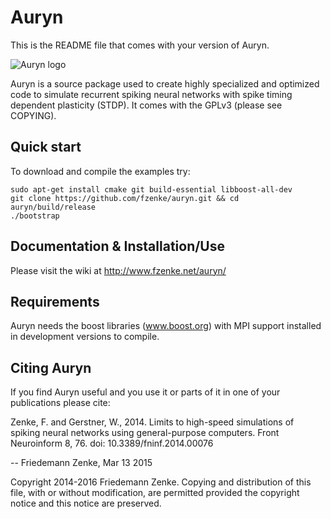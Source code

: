 Auryn 
=====

This is the README file that comes with your version of Auryn.

![Auryn logo](http://www.fzenke.net/uploads/images/logo_trans_small.png "Auryn logo")

Auryn is a source package used to create highly specialized and optimized code
to simulate recurrent spiking neural networks with spike timing dependent
plasticity (STDP). It comes with the GPLv3 (please see COPYING).


Quick start
-----------

To download and compile the examples try:

```
sudo apt-get install cmake git build-essential libboost-all-dev
git clone https://github.com/fzenke/auryn.git && cd auryn/build/release
./bootstrap
```

Documentation & Installation/Use
--------------------------------

Please visit the wiki at http://www.fzenke.net/auryn/


Requirements
------------

Auryn needs the boost libraries (www.boost.org) with MPI support installed 
in development versions to compile.


Citing Auryn
------------

If you find Auryn useful and you use it or parts of it in one of your
publications please cite:

Zenke, F. and Gerstner, W., 2014.  Limits to high-speed simulations of spiking
neural networks using general-purpose computers.  Front Neuroinform 8, 76. 
doi: 10.3389/fninf.2014.00076


-- Friedemann Zenke, Mar 13 2015





Copyright 2014-2016 Friedemann Zenke.
Copying and distribution of this file, with or without modification, are
permitted provided the copyright notice and this notice are preserved.
